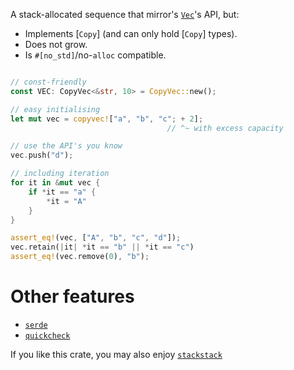 <!-- cargo-rdme start -->

A stack-allocated sequence that mirror's [`Vec`](https://doc.rust-lang.org/std/vec/struct.Vec.html)'s API,
but:
- Implements [`Copy`] (and can only hold [`Copy`] types).
- Does not grow.
- Is `#[no_std]`/no-`alloc` compatible.

```rust

// const-friendly
const VEC: CopyVec<&str, 10> = CopyVec::new();

// easy initialising
let mut vec = copyvec!["a", "b", "c"; + 2];
                                   // ^~ with excess capacity

// use the API's you know
vec.push("d");

// including iteration
for it in &mut vec {
    if *it == "a" {
        *it = "A"
    }
}

assert_eq!(vec, ["A", "b", "c", "d"]);
vec.retain(|it| *it == "b" || *it == "c")
assert_eq!(vec.remove(0), "b");
```

# Other features
- [`serde`](https://docs.rs/serde/)
- [`quickcheck`](https://docs.rs/quickcheck/)


If you like this crate, you may also enjoy [`stackstack`](https://docs.rs/stackstack)

<!-- cargo-rdme end -->
